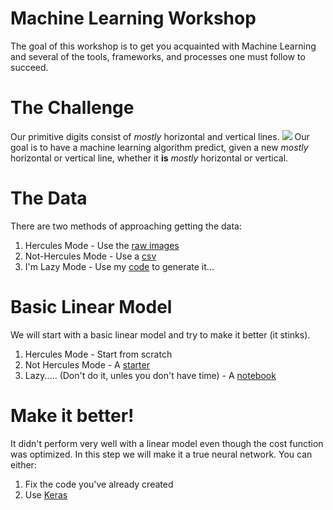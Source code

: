 # Machine Learning Workshop
The goal of this workshop is to get you acquainted with
Machine Learning and several of the tools, frameworks, and
processes one must follow to succeed.

# The Challenge
Our primitive digits consist of *mostly* horizontal and 
vertical lines.
![](synthetic.png?raw=true)
Our goal is to have a machine learning algorithm predict,
given a new *mostly* horizontal or vertical line, whether 
it **__is__** *mostly* horizontal or vertical.

# The Data
There are two methods of approaching getting the data:
1. Hercules Mode - Use the [raw images](linear.zip)
2. Not-Hercules Mode - Use a [csv](linear.csv)
3. I'm Lazy Mode - Use my [code](generate.py) to generate it...

# Basic Linear Model
We will start with a basic linear model and try to make it
better (it stinks).
1. Hercules Mode - Start from scratch
2. Not Hercules Mode - A [starter](starter.py)
3. Lazy..... (Don't do it, unles you don't have time) - A [notebook](https://notebooks.azure.com/sethjuarez/libraries/workshop/html/linear.ipynb?WT.mc_id=aiml-0000-sejuare)

# Make it better!
It didn't perform very well with a linear model even though the cost
function was optimized. In this step we will make it a true neural
network. You can either:
1. Fix the code you've already created
2. Use [Keras](https://keras.io/#getting-started-30-seconds-to-keras)
